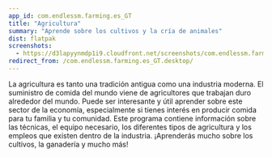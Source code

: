```yaml
---
app_id: com.endlessm.farming.es_GT
title: "Agricultura"
summary: "Aprende sobre los cultivos y la cría de animales"
dist: flatpak
screenshots:
  - https://d3lapyynmdp1i9.cloudfront.net/screenshots/com.endlessm.farming.es_GT/C/com.endlessm.farming.es_gt-screenshot1.jpg
redirect_from: /com.endlessm.farming.es_GT.desktop/
---
```


<p>La agricultura es tanto una tradición antigua como una industria moderna. El suministro de comida del mundo viene de agricultores que trabajan duro alrededor del mundo. Puede ser interesante y útil aprender sobre este sector de la economía, especialmente si tienes interés en producir comida para tu familia y tu comunidad. Este programa contiene información sobre las técnicas, el equipo necesario, los diferentes tipos de agricultura y los empleos que existen dentro de la industria. ¡Aprenderás mucho sobre los cultivos, la ganadería y mucho más!</p>